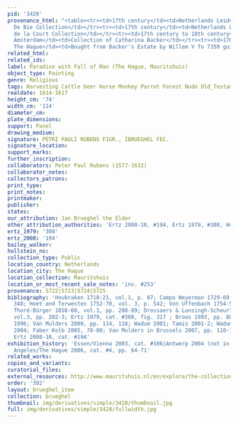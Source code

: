 ```yaml
---
pid: '3428'
provenance_html: "<table><tr><td>17th century</td><td>Netherlands Leiden</td><td>Possibly
  De Bie Collection</td></tr><tr><td>17th century</td><td>Netherlands Leiden</td><td>Pieter
  de la Court Collection</td></tr><tr><td>17th century to 18th century</td><td>Netherlands
  Amsterdam</td><td>Collection of Catharina Backer</td></tr><tr><td>1766</td><td>Netherlands
  The Hague</td><td>Bought from Backer's Estate by Willem V fo 7350 guilders</td></tr></table>"
related_html:
related_ids:
label: Paradise with Fall of Man (The Hague, Mauritshuis)
object_type: Painting
genre: Religious
tags: Harvesting Cattle Deer Horse Monkey Parrot Forest Nude Old_Testament Paradise
realdate: 1614-1617
height_cm: '74'
width_cm: '114'
diameter_cm:
plate_dimensions:
support: Panel
drawing_medium:
signature: PETRI PAULI RUBENS FIGR., IBRUEGHEL FEC.
signature_location:
support_marks:
further_inscription:
collaborators: Peter Paul Rubens (1577-1632)
collaborator_notes:
collectors_patrons:
print_type:
print_notes:
printmaker:
publisher:
states:
our_attribution: Jan Brueghel the Elder
other_attribution_authorities: 'Ertz 2008-10, #194, Ertz 1979, #308, Honig database'
ertz_1979: '308'
ertz_2008: '194'
bailey_walker:
hollstein_no:
collection_type: Public
location_country: Netherlands
location_city: The Hague
location_collection: Mauritshuis
location_or_most_recent_sale_notes: 'inv. #253'
provenance: 5722|5723|5724|5725
bibliography: 'Houbraken 1718-21, vol.1, p. 87; Campo Weyerman 1729-69, vol.1, p.
  348; Hoet and Terwesten 1752-70, vol. 3, p. 542; Von Uffenbach 1754-54, vol.3, p.421;
  Thoré-Bürger 1858-60, vol.1, pp. 288-89; Drossaers & Lunsingh-Scheurleer 1974-76,
  vol.3, pp. 202-3; Ertz 1979, cat. #308, fig. 317 ; Broos 1993, pp. 88-95; Beaujean
  1996; Van Mulders 2000, pp. 114, 118; Wadum 2001; Tamis 2001-2; Wadum 2002; Honig
  2004; Faber Kolb 2005, 78-80; Van Mulders in Brussels 2007, pp. 110-11, fig. 3;
  Ertz 2008-10, cat. #194'
exhibition_history: 'Essen/Vienna 2003, cat. #106|Antwerp 2004 (not in catalogue)|Los
  Angeles/The Hague 2006, cat. #4, pp. 64-71'
related_works:
copies_and_variants:
curatorial_files:
external_resources: http://www.mauritshuis.nl/en/explore/the-collection/artworks/the-garden-of-eden-with-the-fall-of-man-253/
order: '302'
layout: brueghel_item
collection: brueghel
thumbnail: img/derivatives/simple/3428/thumbnail.jpg
full: img/derivatives/simple/3428/fullwidth.jpg
---
```

